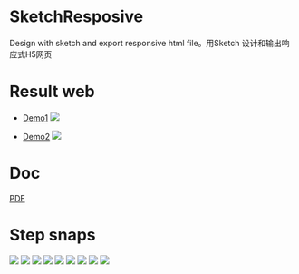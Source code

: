 # SketchResposive
Design with sketch and export responsive html file。用Sketch 设计和输出响应式H5网页

# Result web

- [Demo1](./web/demo.html)
    ![](./images/demo01.png)

- [Demo2](./web/instacrap.html)
    ![](./images/demo02.png)

# Doc

<a href="180806.用 Sketch 设计响应式网页.pdf">PDF</a>

# Step snaps

![](./images/01.png)
![](./images/02.png)
![](./images/03.png)
![](./images/04.png)
![](./images/05.png)
![](./images/06.png)
![](./images/07.png)
![](./images/08.png)
![](./images/09.png)

